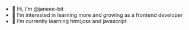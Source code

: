 - 👋 Hi, I’m @janeee-bit
- 👀 I’m interested in learning more and growing as a frontend developer
- 🌱 I’m currently learning html,css and javascript.

<!---
janeee-bit/janeee-bit is a ✨ special ✨ repository because its `README.md` (this file) appears on your GitHub profile.
You can click the Preview link to take a look at your changes.
--->
